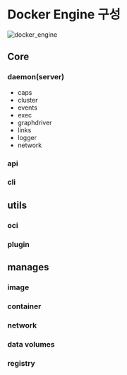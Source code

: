 # Docker Engine 구성
![docker_engine](https://cloud.githubusercontent.com/assets/9585881/16617978/d14d0058-43c1-11e6-8acb-5c694916a951.PNG)

## Core
### daemon(server)
 - caps
 - cluster
 - events
 - exec
 - graphdriver
 - links
 - logger
 - network
 
### api
### cli

## utils
### oci
### plugin



## manages
### image
### container
### network
### data volumes
### registry
